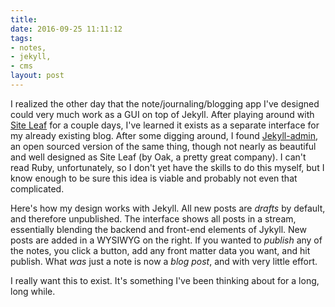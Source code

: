 ```yaml
---
title:
date: 2016-09-25 11:11:12
tags:
- notes,
- jekyll,
- cms
layout: post
---
```


I realized the other day that the note/journaling/blogging app I've designed could very much work as a GUI on top of Jekyll. After playing around with [Site Leaf](https://www.siteleaf.com/) for a couple days, I've learned it exists as a separate interface for my already existing blog. After some digging around, I found [Jekyll-admin](https://jekyll.github.io/jekyll-admin/), an open sourced version of the same thing, though not nearly as beautiful and well designed as Site Leaf (by Oak, a pretty great company). I can't read Ruby, unfortunately, so I don't yet have the skills to do this myself, but I know enough to be sure this idea is viable and probably not even that complicated.

Here's how my design works with Jekyll. All new posts are *drafts* by default, and therefore unpublished. The interface shows all posts in a stream, essentially blending the backend and front-end elements of Jykyll. New posts are added in a WYSIWYG on the right. If you wanted to *publish* any of the notes, you click a button, add any front matter data you want, and hit publish. What *was* just a note is now a *blog post*, and with very little effort. 

I really want this to exist. It's something I've been thinking about for a long, long while.